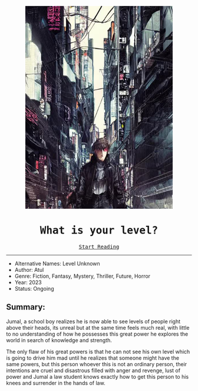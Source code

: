 <div align="center">
    <img width="400" src="https://github.com/ranobe-org/level-unknown/raw/main/cover.jpg" alt="cover"/>
    <samp><h1>What is your level?</h1></samp>
    <samp><a href="https://ranobe-org.github.io/level-unknown/">Start Reading</a></samp>
</div>



------------------------------------


- Alternative Names: Level Unknown
- Author: Atul
- Genre: Fiction, Fantasy, Mystery, Thriller, Future, Horror
- Year: 2023
- Status: Ongoing


## Summary: 

Jumal, a school boy realizes he is now able to see levels of people right above their heads, its unreal but at the same time feels 
much real, with little to no understanding of how he possesses this great power he explores the world in search of knowledge and strength.

The only flaw of his great powers is that he can not see his own level which is going to drive him mad until he realizes that someone might
have the same powers, but this person whoever this is not an ordinary person, their intentions are cruel and disastrous filled with 
anger and revenge, lust of power and Jumal a law student knows exactly how to get this person to his knees and surrender in the hands
of law.
